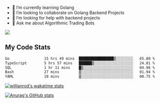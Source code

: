 
- 🌱 I’m currently learning Golang
- 👯 I’m looking to collaborate on Golang Backend Projects
- 🤔 I’m looking for help with backend projects
- 💬 Ask me about Algorithmic Trading Bots

![](https://github-profile-trophy.vercel.app/?username=kevinbarrero)

## My Code Stats

<!--START_SECTION:waka-->

```txt
Go                15 hrs 49 mins  ████████████████▒░░░░░░░░   65.80 %
TypeScript        5 hrs 57 mins   ██████▒░░░░░░░░░░░░░░░░░░   24.81 %
SQL               1 hr 11 mins    █▒░░░░░░░░░░░░░░░░░░░░░░░   04.98 %
Bash              27 mins         ▒░░░░░░░░░░░░░░░░░░░░░░░░   01.94 %
YAML              10 mins         ▒░░░░░░░░░░░░░░░░░░░░░░░░   00.75 %
```

<!--END_SECTION:waka-->

[![willianrod's wakatime stats](https://github-readme-stats.vercel.app/api/wakatime?username=holdandup&layout=compact&theme=react&custom_title=Wakatime%20All%20Time%20Stats&langs_count=8)](https://github.com/anuraghazra/github-readme-stats)

[![Anurag's GitHub stats](https://github-readme-stats.vercel.app/api?username=Kevinbarrero)](https://github.com/anuraghazra/github-readme-stats)




